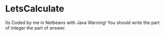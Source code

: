 # LetsCalculate
İts Coded by me in Netbeans with Java 
Warning! You should write the part of integer the part of answer.

